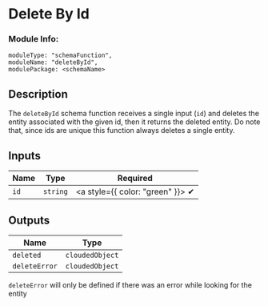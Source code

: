 # Delete By Id
### Module Info: 
```
moduleType: "schemaFunction",
moduleName: "deleteById",
modulePackage: <schemaName>
```

## Description
The `deleteById` schema function receives a single input (`id`) and deletes the entity associated with the given id, then it returns the deleted entity. Do note that, since ids are unique this function always deletes a single entity.

## Inputs
| Name | Type | Required
|------|------|:-----:|
| `id` | `string` | <a style={{ color: "green" }}> ✔ </a>


## Outputs
| Name | Type |
| ------ | ------ |
| `deleted` | `cloudedObject` |
| `deleteError` | `cloudedObject` |


`deleteError` will only be defined if there was an error while looking for the entity


